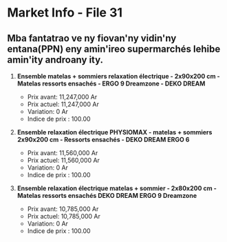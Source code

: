 # Market Info - File 31

## Mba fantatrao ve ny fiovan'ny vidin'ny entana(PPN) eny amin'ireo supermarchés lehibe amin'ity androany ity.

1. **Ensemble matelas + sommiers relaxation électrique - 2x90x200 cm - Matelas ressorts ensachés - ERGO 9 Dreamzone - DEKO DREAM**
   - Prix avant: 11,247,000 Ar
   - Prix actuel: 11,247,000 Ar
   - Variation: 0 Ar
   - Indice de prix : 100.00

2. **Ensemble relaxation électrique PHYSIOMAX - matelas + sommiers 2x90x200 cm - Ressorts ensachés - DEKO DREAM ERGO 6**
   - Prix avant: 11,560,000 Ar
   - Prix actuel: 11,560,000 Ar
   - Variation: 0 Ar
   - Indice de prix : 100.00

3. **Ensemble relaxation électrique matelas + sommier - 2x80x200 cm - Matelas ressorts ensachés DEKO DREAM ERGO 9 Dreamzone**
   - Prix avant: 10,785,000 Ar
   - Prix actuel: 10,785,000 Ar
   - Variation: 0 Ar
   - Indice de prix : 100.00

